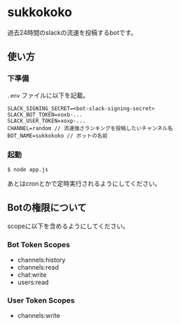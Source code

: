 # sukkokoko

過去24時間のslackの流速を投稿するbotです。

## 使い方

### 下準備

`.env` ファイルに以下を記載。
```
SLACK_SIGNING_SECRET=<bot-slack-signing-secret>
SLACK_BOT_TOKEN=xoxb-...
SLACK_USER_TOKEN=xoxp-...
CHANNEL=random // 流速強さランキングを投稿したいチャンネル名
BOT_NAME=sukkokoko // ボットの名前
```

### 起動

```shell
$ node app.js
```

あとはcronとかで定時実行されるようにしてください。

## Botの権限について

scopeに以下を含めるようにしてください。

### Bot Token Scopes

- channels:history
- channels:read
- chat:write
- users:read

### User Token Scopes

- channels:write